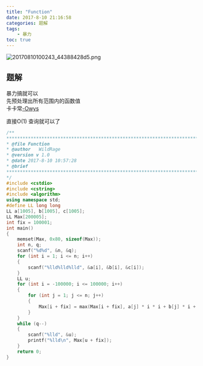 ```yaml
---
title: "Function"
date: 2017-8-10 21:16:58
categories: 题解
tags:
    - 暴力
toc: true
---
```


![20170810100243_44388428d5.png](https://moetu.fastmirror.org/images/2017/08/10/20170810100243_44388428d5.png)

<!--more-->


## 题解

暴力搞就可以  
先预处理出所有范围内的函数值  
卡卡常[-Owys](https://raw.githubusercontent.com/HZOI/Share/master/%E8%AF%BE%E4%BB%B6/wys-full.pdf)

直接O(1) 查询就可以了

```c++
/**
******************************************************************************
* @file Function
* @author   WildRage
* @version v 1.0
* @date 2017-8-10 10:57:28
* @brief 
******************************************************************************
*/
#include <cstdio>
#include <cstring>
#include <algorithm>
using namespace std;
#define LL long long
LL a[1005], b[1005], c[1005];
LL Max[200005];
int fix = 100001;
int main()
{
    memset(Max, 0x80, sizeof(Max));
    int n, q;
    scanf("%d%d", &n, &q);
    for (int i = 1; i <= n; i++)
    {
        scanf("%lld%lld%lld", &a[i], &b[i], &c[i]);
    }
    LL u;
    for (int i = -100000; i <= 100000; i++)
    {
        for (int j = 1; j <= n; j++)
        {
            Max[i + fix] = max(Max[i + fix], a[j] * i * i + b[j] * i + c[j]);
        }
    }
    while (q--)
    {
        scanf("%lld", &u);
        printf("%lld\n", Max[u + fix]);
    }
    return 0;
}
```